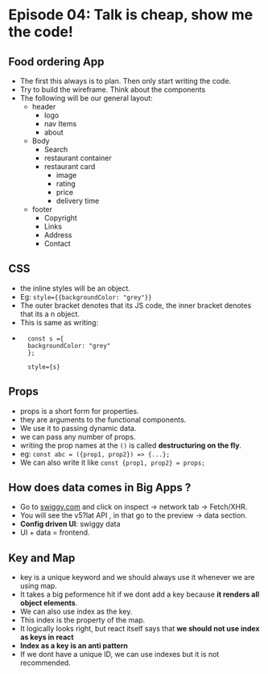 # Episode 04: Talk is cheap, show me the code!

## Food ordering App

- The first this always is to plan. Then only start writing the code.
- Try to build the wireframe. Think about the components
- The following will be our general layout:
    - header
        - logo
        - nav Items
        - about
    - Body
        - Search
        - restaurant container
        - restaurant card
            - image
            - rating
            - price
            - delivery time
    - footer
        - Copyright
        - Links
        - Address
        - Contact

## CSS

- the inline styles will be an object.
- Eg: `style={{backgroundColor: "grey"}}`
- The outer bracket denotes that its JS code, the inner bracket denotes that its a n object.
- This is same as writing:
- ```
    const s ={
    backgroundColor: "grey"
    };

    style={s}
    ```

## Props

- props is a short form for properties.
- they are arguments to the functional components.
- We use it to passing dynamic data.
- we can pass any number of props.
- writing the prop names at the `()` is called **destructuring on the fly**.
- eg: `const abc = ({prop1, prop2}) => {...};`
- We can also write it like `const {prop1, prop2} = props;`

## How does data comes in Big Apps ?

- Go to [swiggy.com](swiggy.com) and click on inspect -> network tab -> Fetch/XHR.
- You will see the v5?lat API , in that go to the preview -> data section.
- **Config driven UI**: swiggy data
- UI + data = frontend.

##  Key and Map

- key is a unique keyword and we should always use it whenever we are using map.
- It takes a big peformence hit if we dont add a key because **it renders all object elements**.
- We can also use index as the key. 
- This index is the property of the map. 
- It logically looks right, but react itself says that **we should not use index as keys in react**
- **Index  as a key is an anti pattern**
- If we dont have a unique ID, we can use indexes but it is not recommended.